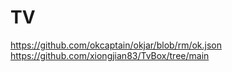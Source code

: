 # TV

https://github.com/okcaptain/okjar/blob/rm/ok.json
https://github.com/xiongjian83/TvBox/tree/main

